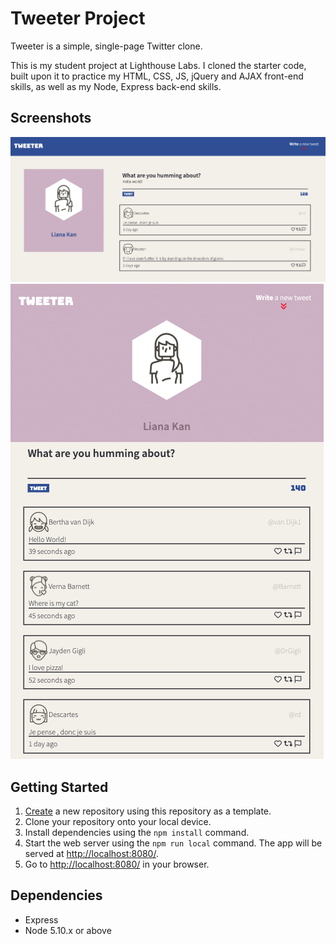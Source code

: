# Tweeter Project

Tweeter is a simple, single-page Twitter clone.

This is my student project at Lighthouse Labs. I cloned the starter code, built upon it to practice my HTML, CSS, JS, jQuery and AJAX front-end skills, as well as my Node, Express back-end skills.

## Screenshots
!["landscape view"](https://github.com/lianaa98/tweeter/blob/master/docs/landscape.png?raw=true)
!["portrait view"](https://github.com/lianaa98/tweeter/blob/master/docs/portrait.png?raw=true)

## Getting Started

1. [Create](https://docs.github.com/en/repositories/creating-and-managing-repositories/creating-a-repository-from-a-template) a new repository using this repository as a template.
2. Clone your repository onto your local device.
3. Install dependencies using the `npm install` command.
3. Start the web server using the `npm run local` command. The app will be served at <http://localhost:8080/>.
4. Go to <http://localhost:8080/> in your browser.

## Dependencies

- Express
- Node 5.10.x or above
